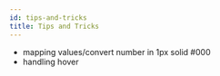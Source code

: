 ```yaml
---
id: tips-and-tricks
title: Tips and Tricks
---
```


-   mapping values/convert number in 1px solid #000
-   handling hover
